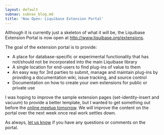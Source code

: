 ```yaml
---
layout: default
subnav: subnav_blog.md
title: 'Now Open: Liquibase Extension Portal'
---
```



Although it is currently just a skeleton of what it will be, the Liquibase Extension Portal is now open at <a href="http://www.liquibase.org/extensions">http://www.liquibase.org/extensions</a>.


The goal of the extension portal is to provide:


- A place for database-specific or experimental functionality that has not/should not be incorporated into the main Liquibase library
- A single location for end-users to find plug-ins of value to them
- An easy way for 3rd parties to submit, manage and maintain plug-ins by providing a documentation wiki, issue tracking, and source control
- Documentation on how to create your own extensions for public or private use



I was hoping to improve the sample extension pages (set-identity-insert and vacuum) to provide a better template, but I wanted to get something out before the <a href="http://www.liquibase.org/2009/06/liquibase-online-meetup-thurs-june-25-2009-1200-pm-us-central-time.html">online meetup tomorrow</a>. We will improve the content on the portal over the next week once real work settles down.



As always, <a href="http://www.liquibase.org/community">let us know</a> if you have any questions or comments on the portal.
